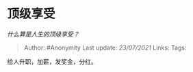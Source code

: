 # 顶级享受
*什么算是人生的顶级享受？*

> Author: #Anonymity
> Last update: *23/07/2021*
> Links:
> Tags:

给人升职，加薪，发奖金，分红。

